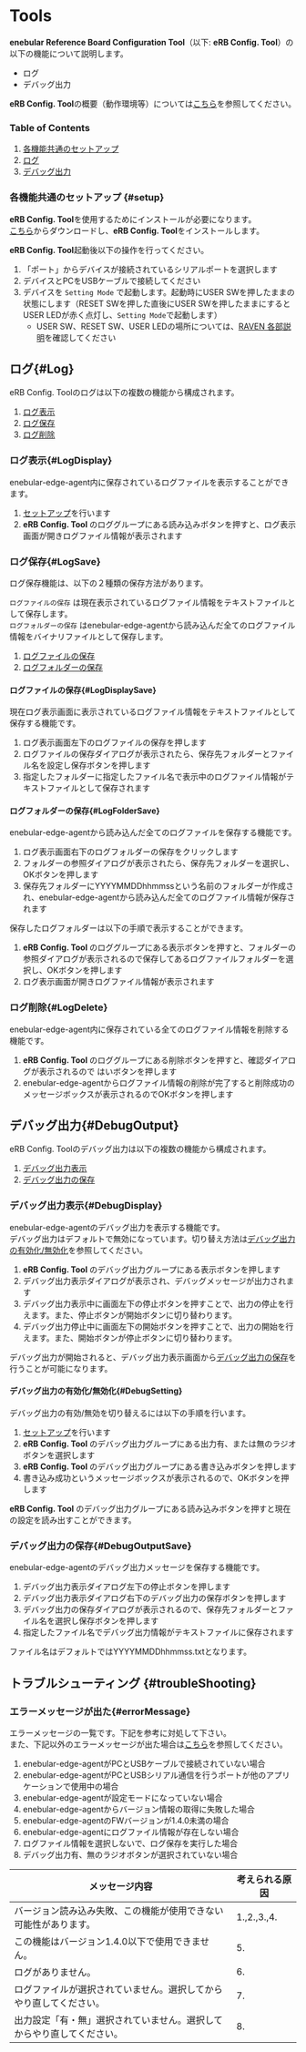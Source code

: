 # Tools

**enebular Reference Board Configuration Tool**（以下: **eRB Config. Tool**）の以下の機能について説明します。

- ログ
- デバッグ出力

**eRB Config. Tool**の概要（動作環境等）については[こちら](Configuration.md)を参照してください。

### Table of Contents

1. [各機能共通のセットアップ](#setup)
1. [ログ](#Log)
1. [デバッグ出力](#DebugOutput)

### 各機能共通のセットアップ {#setup}

**eRB Config. Tool**を使用するためにインストールが必要になります。  
[こちら](https://download.enebular.com/eRB-Config-Tool/eRBConfigTool.msi)からダウンロードし、**eRB Config. Tool**をインストールします。

**eRB Config. Tool**起動後以下の操作を行ってください。

1. 「ポート」からデバイスが接続されているシリアルポートを選択します
1. デバイスとPCをUSBケーブルで接続してください
1. デバイスを `Setting Mode` で起動します。起動時にUSER SWを押したままの状態にします（RESET SWを押した直後にUSER SWを押したままにするとUSER LEDが赤く点灯し、`Setting Mode`で起動します）
    - USER SW、RESET SW、USER LEDの場所については、[RAVEN 各部説明](./../Board/RAVEN.md#parts)を確認してください

## ログ{#Log}

eRB Config. Toolのログは以下の複数の機能から構成されます。

1. [ログ表示](#LogDisplay)
1. [ログ保存](#LogSave)
1. [ログ削除](#LogDelete)

### ログ表示{#LogDisplay}

enebular-edge-agent内に保存されているログファイルを表示することができます。

1. [セットアップ](#setup)を行います
1. **eRB Config. Tool** のロググループにある読み込みボタンを押すと、ログ表示画面が開きログファイル情報が表示されます

### ログ保存{#LogSave}

ログ保存機能は、以下の２種類の保存方法があります。

`ログファイルの保存` は現在表示されているログファイル情報をテキストファイルとして保存します。  
`ログフォルダーの保存` はenebular-edge-agentから読み込んだ全てのログファイル情報をバイナリファイルとして保存します。  

1. [ログファイルの保存](#LogDisplaySave)
1. [ログフォルダーの保存](#LogFolderSave)

#### ログファイルの保存{#LogDisplaySave}

現在ログ表示画面に表示されているログファイル情報をテキストファイルとして保存する機能です。

1. ログ表示画面左下のログファイルの保存を押します
1. ログファイルの保存ダイアログが表示されたら、保存先フォルダーとファイル名を設定し保存ボタンを押します
1. 指定したフォルダーに指定したファイル名で表示中のログファイル情報がテキストファイルとして保存されます

#### ログフォルダーの保存{#LogFolderSave}

enebular-edge-agentから読み込んだ全てのログファイルを保存する機能です。

1. ログ表示画面右下のログフォルダーの保存をクリックします
1. フォルダーの参照ダイアログが表示されたら、保存先フォルダーを選択し、OKボタンを押します
1. 保存先フォルダーにYYYYMMDDhhmmssという名前のフォルダーが作成され、enebular-edge-agentから読み込んだ全てのログファイル情報が保存されます

保存したログフォルダーは以下の手順で表示することができます。

1. **eRB Config. Tool** のロググループにある表示ボタンを押すと、フォルダーの参照ダイアログが表示されるので保存してあるログファイルフォルダーを選択し、OKボタンを押します
1. ログ表示画面が開きログファイル情報が表示されます

### ログ削除{#LogDelete}

enebular-edge-agent内に保存されている全てのログファイル情報を削除する機能です。

1. **eRB Config. Tool** のロググループにある削除ボタンを押すと、確認ダイアログが表示されるので はいボタンを押します
1. enebular-edge-agentからログファイル情報の削除が完了すると削除成功のメッセージボックスが表示されるのでOKボタンを押します


## デバッグ出力{#DebugOutput}

eRB Config. Toolのデバッグ出力は以下の複数の機能から構成されます。

1. [デバッグ出力表示](#DebugDisplay)
1. [デバッグ出力の保存](#DebugOutputSave)


### デバッグ出力表示{#DebugDisplay}

enebular-edge-agentのデバッグ出力を表示する機能です。  
デバッグ出力はデフォルトで無効になっています。切り替え方法は[デバッグ出力の有効化/無効化](#DebugSetting)を参照してください。

1. **eRB Config. Tool** のデバッグ出力グループにある表示ボタンを押します
1. デバッグ出力表示ダイアログが表示され、デバッグメッセージが出力されます
1. デバッグ出力表示中に画面左下の停止ボタンを押すことで、出力の停止を行えます。また、停止ボタンが開始ボタンに切り替わります。
1. デバッグ出力停止中に画面左下の開始ボタンを押すことで、出力の開始を行えます。また、開始ボタンが停止ボタンに切り替わります。

デバッグ出力が開始されると、デバッグ出力表示画面から[デバッグ出力の保存](#DebugOutputSave)を行うことが可能になります。

#### デバッグ出力の有効化/無効化{#DebugSetting}

デバッグ出力の有効/無効を切り替えるには以下の手順を行います。

1. [セットアップ](#setup)を行います
1. **eRB Config. Tool** のデバッグ出力グループにある出力有、または無のラジオボタンを選択します
1. **eRB Config. Tool** のデバッグ出力グループにある書き込みボタンを押します
1. 書き込み成功というメッセージボックスが表示されるので、OKボタンを押します

**eRB Config. Tool** のデバッグ出力グループにある読み込みボタンを押すと現在の設定を読み出すことができます。

### デバッグ出力の保存{#DebugOutputSave}

enebular-edge-agentのデバッグ出力メッセージを保存する機能です。  

1. デバッグ出力表示ダイアログ左下の停止ボタンを押します
1. デバッグ出力表示ダイアログ右下のデバッグ出力の保存ボタンを押します
1. デバッグ出力の保存ダイアログが表示されるので、保存先フォルダーとファイル名を選択し保存ボタンを押します
1. 指定したファイル名でデバッグ出力情報がテキストファイルに保存されます

ファイル名はデフォルトではYYYYMMDDhhmmss.txtとなります。


## トラブルシューティング {#troubleShooting}

### エラーメッセージが出た{#errorMessage}

エラーメッセージの一覧です。下記を参考に対処して下さい。  
また、下記以外のエラーメッセージが出た場合は[こちら](./Configuration.md#errorMessage)を参照してください。

1. enebular-edge-agentがPCとUSBケーブルで接続されていない場合
1. enebular-edge-agentがPCとUSBシリアル通信を行うポートが他のアプリケーションで使用中の場合
1. enebular-edge-agentが設定モードになっていない場合
1. enebular-edge-agentからバージョン情報の取得に失敗した場合
1. enebular-edge-agentのFWバージョンが1.4.0未満の場合
1. enebular-edge-agentにログファイル情報が存在しない場合
1. ログファイル情報を選択しないで、ログ保存を実行した場合
1. デバッグ出力有、無のラジオボタンが選択されていない場合


| メッセージ内容 | 考えられる原因 |
| --- | --- |
| バージョン読み込み失敗、この機能が使用できない可能性があります。 | 1.,2.,3.,4. |
| この機能はバージョン1.4.0以下で使用できません。 | 5. |
| ログがありません。 | 6. |
| ログファイルが選択されていません。選択してからやり直してください。 | 7. |
| 出力設定「有・無」選択されていません。選択してからやり直してください。 | 8. |

